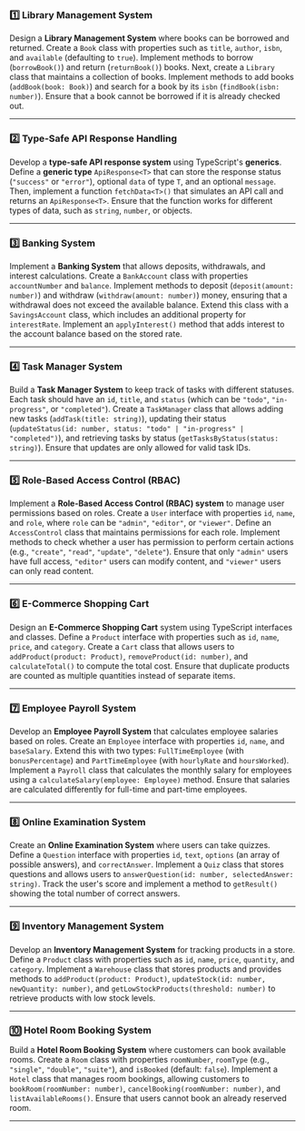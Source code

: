 ### **1️⃣ Library Management System**  
Design a **Library Management System** where books can be borrowed and returned. Create a `Book` class with properties such as `title`, `author`, `isbn`, and `available` (defaulting to `true`). Implement methods to borrow (`borrowBook()`) and return (`returnBook()`) books. Next, create a `Library` class that maintains a collection of books. Implement methods to add books (`addBook(book: Book)`) and search for a book by its `isbn` (`findBook(isbn: number)`). Ensure that a book cannot be borrowed if it is already checked out.  

---

### **2️⃣ Type-Safe API Response Handling**  
Develop a **type-safe API response system** using TypeScript's **generics**. Define a **generic type** `ApiResponse<T>` that can store the response status (`"success"` or `"error"`), optional `data` of type `T`, and an optional `message`. Then, implement a function `fetchData<T>()` that simulates an API call and returns an `ApiResponse<T>`. Ensure that the function works for different types of data, such as `string`, `number`, or objects.  

---

### **3️⃣ Banking System**  
Implement a **Banking System** that allows deposits, withdrawals, and interest calculations. Create a `BankAccount` class with properties `accountNumber` and `balance`. Implement methods to deposit (`deposit(amount: number)`) and withdraw (`withdraw(amount: number)`) money, ensuring that a withdrawal does not exceed the available balance. Extend this class with a `SavingsAccount` class, which includes an additional property for `interestRate`. Implement an `applyInterest()` method that adds interest to the account balance based on the stored rate.  

---

### **4️⃣ Task Manager System**  
Build a **Task Manager System** to keep track of tasks with different statuses. Each task should have an `id`, `title`, and `status` (which can be `"todo"`, `"in-progress"`, or `"completed"`). Create a `TaskManager` class that allows adding new tasks (`addTask(title: string)`), updating their status (`updateStatus(id: number, status: "todo" | "in-progress" | "completed")`), and retrieving tasks by status (`getTasksByStatus(status: string)`). Ensure that updates are only allowed for valid task IDs.  

---

### **5️⃣ Role-Based Access Control (RBAC)**  
Implement a **Role-Based Access Control (RBAC) system** to manage user permissions based on roles. Create a `User` interface with properties `id`, `name`, and `role`, where `role` can be `"admin"`, `"editor"`, or `"viewer"`. Define an `AccessControl` class that maintains permissions for each role. Implement methods to check whether a user has permission to perform certain actions (e.g., `"create"`, `"read"`, `"update"`, `"delete"`). Ensure that only `"admin"` users have full access, `"editor"` users can modify content, and `"viewer"` users can only read content.  

---

### **6️⃣ E-Commerce Shopping Cart**  
Design an **E-Commerce Shopping Cart** system using TypeScript interfaces and classes. Define a `Product` interface with properties such as `id`, `name`, `price`, and `category`. Create a `Cart` class that allows users to `addProduct(product: Product)`, `removeProduct(id: number)`, and `calculateTotal()` to compute the total cost. Ensure that duplicate products are counted as multiple quantities instead of separate items.  

---

### **7️⃣ Employee Payroll System**  
Develop an **Employee Payroll System** that calculates employee salaries based on roles. Create an `Employee` interface with properties `id`, `name`, and `baseSalary`. Extend this with two types: `FullTimeEmployee` (with `bonusPercentage`) and `PartTimeEmployee` (with `hourlyRate` and `hoursWorked`). Implement a `Payroll` class that calculates the monthly salary for employees using a `calculateSalary(employee: Employee)` method. Ensure that salaries are calculated differently for full-time and part-time employees.  

---

### **8️⃣ Online Examination System**  
Create an **Online Examination System** where users can take quizzes. Define a `Question` interface with properties `id`, `text`, `options` (an array of possible answers), and `correctAnswer`. Implement a `Quiz` class that stores questions and allows users to `answerQuestion(id: number, selectedAnswer: string)`. Track the user's score and implement a method to `getResult()` showing the total number of correct answers.  

---

### **9️⃣ Inventory Management System**  
Develop an **Inventory Management System** for tracking products in a store. Define a `Product` class with properties such as `id`, `name`, `price`, `quantity`, and `category`. Implement a `Warehouse` class that stores products and provides methods to `addProduct(product: Product)`, `updateStock(id: number, newQuantity: number)`, and `getLowStockProducts(threshold: number)` to retrieve products with low stock levels.  

---

### **🔟 Hotel Room Booking System**  
Build a **Hotel Room Booking System** where customers can book available rooms. Create a `Room` class with properties `roomNumber`, `roomType` (e.g., `"single"`, `"double"`, `"suite"`), and `isBooked` (default: `false`). Implement a `Hotel` class that manages room bookings, allowing customers to `bookRoom(roomNumber: number)`, `cancelBooking(roomNumber: number)`, and `listAvailableRooms()`. Ensure that users cannot book an already reserved room.  

---